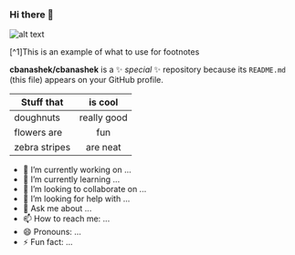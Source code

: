 ### Hi there 👋

![alt text](https://www.elledecor.com/life-culture/fun-at-home/g42575811/spring-flowers/)

[^1]This is an example of what to use for footnotes 

**cbanashek/cbanashek** is a ✨ _special_ ✨ repository because its `README.md` (this file) appears on your GitHub profile.

| Stuff that    |is cool        |
| ------------- |:-------------:|
| doughnuts     | really good   |
| flowers are   | fun           |   
| zebra stripes | are neat      |   

- 🔭 I’m currently working on ...
- 🌱 I’m currently learning ...
- 👯 I’m looking to collaborate on ...
- 🤔 I’m looking for help with ...
- 💬 Ask me about ...
- 📫 How to reach me: ...
- 😄 Pronouns: ...
- ⚡ Fun fact: ...

